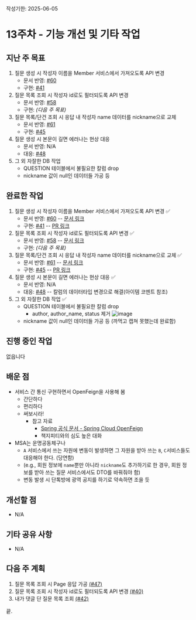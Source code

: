 작성기한: 2025-06-05

# 13주차 - 기능 개선 및 기타 작업

## 지난 주 목표
1. 질문 생성 시 작성자 이름을 Member 서비스에서 가져오도록 API 변경
   * 문서 반영: [#60](https://github.com/A-OverFlow/mmb-docs/issues/60)
   * 구현: [#41](https://github.com/A-OverFlow/mmb-question-service/issues/41)
2. 질문 목록 조회 시 작성자 id로도 필터되도록 API 변경
   * 문서 반영: [#58](https://github.com/A-OverFlow/mmb-docs/issues/58)
   * 구현: _(다음 주 목표)_
3. 질문 목록/단건 조회 시 응답 내 작성자 name 데이터를 nickname으로 교체
   * 문서 반영: [#61](https://github.com/A-OverFlow/mmb-docs/issues/61)
   * 구현: [#45](https://github.com/A-OverFlow/mmb-question-service/issues/45)
4. 질문 생성 시 본문이 길면 에러나는 현상 대응
   * 문서 반영: N/A
   * 대응: [#48](https://github.com/A-OverFlow/mmb-question-service/issues/48)
5. 그 외 자잘한 DB 작업
   * QUESTION 테이블에서 불필요한 칼럼 drop
   * nickname 값이 null인 데이터들 가공 등

## 완료한 작업
1. 질문 생성 시 작성자 이름을 Member 서비스에서 가져오도록 API 변경 ✅
   * 문서 반영: [#60](https://github.com/A-OverFlow/mmb-docs/issues/60) -- [문서 링크](https://github.com/A-OverFlow/mmb-docs/commit/8eaff4ad48c3408a39c5f0dc91e0970a82542e5d)
   * 구현: [#41](https://github.com/A-OverFlow/mmb-question-service/issues/41) -- [PR 링크](https://github.com/A-OverFlow/mmb-question-service/pull/44)
2. 질문 목록 조회 시 작성자 id로도 필터되도록 API 변경 ✅
   * 문서 반영: [#58](https://github.com/A-OverFlow/mmb-docs/issues/58) -- [문서 링크](https://github.com/A-OverFlow/mmb-docs/commit/f1bab4af90dff3e61c8bd31553def6ce564e18c4)
   * 구현: _(다음 주 목표)_
3. 질문 목록/단건 조회 시 응답 내 작성자 name 데이터를 nickname으로 교체 ✅
   * 문서 반영: [#61](https://github.com/A-OverFlow/mmb-docs/issues/61) -- [문서 링크](https://github.com/A-OverFlow/mmb-docs/commit/1c90e6fcd99f7333f3f8796a224d9d1114f09903)
   * 구현: [#45](https://github.com/A-OverFlow/mmb-question-service/issues/45) -- [PR 링크](https://github.com/A-OverFlow/mmb-question-service/pull/46)
4. 질문 생성 시 본문이 길면 에러나는 현상 대응 ✅
   * 문서 반영: N/A
   * 대응: [#48](https://github.com/A-OverFlow/mmb-question-service/issues/48) -- 칼럼의 데이터타입 변경으로 해결(아이템 코멘트 참조)
5. 그 외 자잘한 DB 작업 ✅
   * QUESTION 테이블에서 불필요한 칼럼 drop
     * author, author_name, status 제거 ![image](https://github.com/user-attachments/assets/2b63ad68-115f-4cf7-82d1-4b31a4f9263a)
   * nickname 값이 null인 데이터들 가공 등 (까먹고 캡쳐 못했는데 완료함)

## 진행 중인 작업
없읍니다

## 배운 점
* 서비스 간 통신 구현하면서 OpenFeign을 사용해 봄
  * 간단하다
  * 편리하다
  * 써보시라!
    * 참고 자료
        * [Spring 공식 문서 - Spring Cloud OpenFeign](https://spring.io/projects/spring-cloud-openfeign)
        * 책지피티와의 심도 높은 대화
* MSA는 운명공동체구나
  * `A` 서비스에서 쓰는 자원에 변동이 발생하면 그 자원을 받아 쓰는 `B`, `C`서비스들도 대응해야 한다. (당연함)
  * (e.g., 회원 정보에 `name`뿐만 아니라 `nickname`도 추가하기로 한 경우, 회원 정보를 받아 쓰는 질문 서비스에서도 DTO를 바꿔줘야 함)
  * 변동 발생 시 단톡방에 광역 공지를 하기로 약속하면 조을 듯

## 개선할 점
* N/A
 
## 기타 공유 사항
* N/A

## 다음 주 계획
1. 질문 목록 조회 시 Page 응답 가공 [(#47)](https://github.com/A-OverFlow/mmb-question-service/issues/47)
2. 질문 목록 조회 시 작성자 id로도 필터되도록 API 변경 [(#40)](https://github.com/A-OverFlow/mmb-question-service/issues/40)
3. 내가 댓글 단 질문 목록 조회 [(#42)](https://github.com/A-OverFlow/mmb-question-service/issues/42)

끝.
